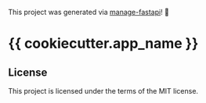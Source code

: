 This project was generated via [manage-fastapi](https://ycd.github.io/manage-fastapi/)! :tada:

{{ cookiecutter.app_name }}
===============================

## License

This project is licensed under the terms of the MIT license.
